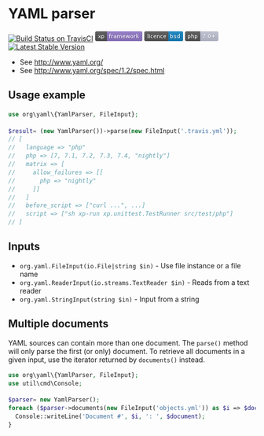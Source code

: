 YAML parser
===========

[![Build Status on TravisCI](https://secure.travis-ci.org/xp-forge/yaml.svg)](http://travis-ci.org/xp-forge/yaml)
[![XP Framework Module](https://raw.githubusercontent.com/xp-framework/web/master/static/xp-framework-badge.png)](https://github.com/xp-framework/core)
[![BSD Licence](https://raw.githubusercontent.com/xp-framework/web/master/static/licence-bsd.png)](https://github.com/xp-framework/core/blob/master/LICENCE.md)
[![Requires PHP 7.0+](https://raw.githubusercontent.com/xp-framework/web/master/static/php-7_0plus.png)](http://php.net/)
[![Latest Stable Version](https://poser.pugx.org/xp-forge/yaml/version.png)](https://packagist.org/packages/xp-forge/yaml)

* See http://www.yaml.org/
* See http://www.yaml.org/spec/1.2/spec.html

Usage example
-------------

```php
use org\yaml\{YamlParser, FileInput};

$result= (new YamlParser())->parse(new FileInput('.travis.yml'));
// [
//   language => "php"
//   php => [7, 7.1, 7.2, 7.3, 7.4, "nightly"]
//   matrix => [
//     allow_failures => [[
//       php => "nightly"
//     ]]
//   ]
//   before_script => ["curl ...", ...]
//   script => ["sh xp-run xp.unittest.TestRunner src/test/php"]
// ]
```

Inputs
------

* `org.yaml.FileInput(io.File|string $in)` - Use file instance or a file name
* `org.yaml.ReaderInput(io.streams.TextReader $in)` - Reads from a text reader
* `org.yaml.StringInput(string $in)` - Input from a string

Multiple documents
------------------

YAML sources can contain more than one document. The `parse()` method will only parse the first (or only) document. To retrieve all documents in a given input, use the iterator returned by `documents()` instead.

```php
use org\yaml\{YamlParser, FileInput};
use util\cmd\Console;

$parser= new YamlParser();
foreach ($parser->documents(new FileInput('objects.yml')) as $i => $document) {
  Console::writeLine('Document #', $i, ': ', $document);
}
```